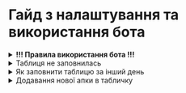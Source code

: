 <h1>Гайд з налаштування та використання бота</h1>
<details>
  <summary><strong>!!! Правила використання бота !!!</strong></summary>
  
  1. Ні в якому випадку не можна змінювати порядок таблиць в Google Sheets
  2. Не переставляти/додавати колонки в сторінках
  3. Дивись пункт 1 та 2
  
</details>
<details>
  <summary>Таблиця не заповнилась</summary>
  
  1. Відкриваємо репозиторій з нашим ботом
  2. Тикаємо зверху на <strong>Actions</strong><br>
  <img src="https://raw.githubusercontent.com/xanet0/Arbitrage-Analitycs-Documentation/main/image/Screenshot_2.png" alt="Фото" style="width: 80%;"><br>
  3. 1. Тикаємо на <strong>Google Sheets API parser</strong>
     2. Жмемо <strong>Run workflow</strong>
     3. Записуємо дату, яку в таблиці нам потрібно оновити<pre><strong>Формат Запису</strong><br>Дата.Місяць.Рік<br>Приклад: 09.04.2024</pre>
     4. Далі тиснемо на <strong>Run workflow</strong> знову
  <img src="https://raw.githubusercontent.com/xanet0/Arbitrage-Analitycs-Documentation/main/image/image_2024-08-09_15-46-09.png" alt="Фото" style="width: 80%;">
</details>
<details>
  <summary>Як заповнити таблицю за інший день</summary>
  <h3>В пункті таблиця не заповнилась все розписано</h3>
</details>


<details>
  <summary>Додавання нової апки в табличку</summary>
  <h3>Налаштування:</h3>
  
  1. Відкриваємо наш репозиторій та потрібну нам папку
  2. Відкриваємо data.json
  3. В табличці створюємо новий лист з кампаніями
  4. Колонки з сервісами повинні бути обов'язково в такому ж порядку як на інших листах 

  <details>
    <summary><strong>Обов'язкові правила</strong></summary>
    
  При додаванні кампанії або апки в data.json <strong>дуже важливий порядок</strong>
  Як потрібно додавати кампанію/апку
    
    Наприклад:
        У нас в табличці такий порядок: Gta USSR, GTA Brazil, Gta Mexico
        Ми хочемо додати GTA Brazil в парсер, в data.json повино вийти так:
        "Gta USSR":"fj438djsdkjf2",
        "Gta brazil":"sdlfsu39d",
        "Gta Mexico":"kdsfhs892df"

  <strong>Примітка</strong>

    Якщо ви додаєте апку в табличку в самий кінець списку, то при додаванні строки в data.json кома в кінці не повинна стояти   "Назву апки":"Campaign Set ID"
    Якщо додаєте апку не в кінці списку, то кома повинна ОБОВ'ЯЗКОВО стояти "Назву апки":"Campaign Set ID",
    
  </details>
  <details>
    <summary><strong>Unity Ads</strong></summary>
  <strong>Копіювання Campaign Set ID</strong>
    
    1. Відкриваємо Unity Cloud, User Acquisition
    2. Наводимо курсором на потрібну нам апку
    3. Копіюємо Campaign Set ID:
    
  <img src="https://github.com/xanet0/Arbitrage-Analitycs-Documentation/blob/main/image/Screenshot_4.png" alt="Фото" style="width: 80%;"><br>


  <strong>Додавання Кампанії в Бота</strong>

    
    1. Заходимо в data.json, шукаємо розділ unityAds

      Структура кода в розділі unityAds
      "Назван апки(можна вказати любу назву)":"Campaign Set ID",
    2. Далі орієнтуємося по назвам апок і додаємо нову строку, в тому ж порядку як в табличці
    3. В строці пишемо "Назву апки(можна вказати любу назву)":"Campaign Set ID",
      
  </details>
  
  <details>
    <summary>Unity Monet</summary>
    
    1.
    2.
    
  </details>
  
  <details>
    <summary>IS Monetization</summary>
  
    1.
    2.

  </details>
  
  <details>
    <summary>IS Ads</summary>
    
    1.
    2.
    
  </details>
  
</details>

